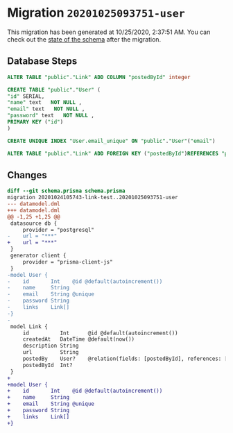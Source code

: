 # Migration `20201025093751-user`

This migration has been generated at 10/25/2020, 2:37:51 AM.
You can check out the [state of the schema](./schema.prisma) after the migration.

## Database Steps

```sql
ALTER TABLE "public"."Link" ADD COLUMN "postedById" integer   

CREATE TABLE "public"."User" (
"id" SERIAL,
"name" text   NOT NULL ,
"email" text   NOT NULL ,
"password" text   NOT NULL ,
PRIMARY KEY ("id")
)

CREATE UNIQUE INDEX "User.email_unique" ON "public"."User"("email")

ALTER TABLE "public"."Link" ADD FOREIGN KEY ("postedById")REFERENCES "public"."User"("id") ON DELETE SET NULL ON UPDATE CASCADE
```

## Changes

```diff
diff --git schema.prisma schema.prisma
migration 20201024105743-link-test..20201025093751-user
--- datamodel.dml
+++ datamodel.dml
@@ -1,25 +1,25 @@
 datasource db {
     provider = "postgresql"
-    url = "***"
+    url = "***"
 }
 generator client {
     provider = "prisma-client-js"
 }
-model User {
-    id       Int    @id @default(autoincrement())
-    name     String
-    email    String @unique
-    password String
-    links    Link[]
-}
-
 model Link {
     id          Int      @id @default(autoincrement())
     createdAt   DateTime @default(now())
     description String
     url         String
     postedBy    User?    @relation(fields: [postedById], references: [id])
     postedById  Int?
 }
+
+model User {
+    id       Int    @id @default(autoincrement())
+    name     String
+    email    String @unique
+    password String
+    links    Link[]
+}
```


